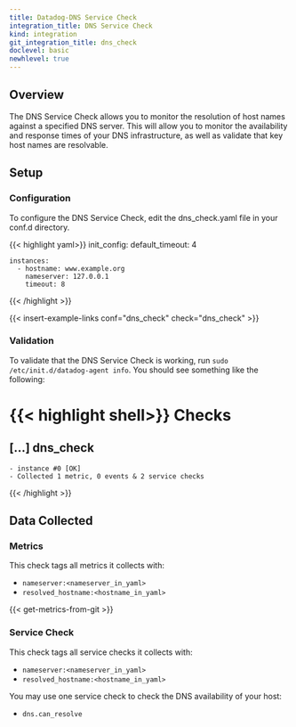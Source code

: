 ```yaml
---
title: Datadog-DNS Service Check
integration_title: DNS Service Check
kind: integration
git_integration_title: dns_check 
doclevel: basic
newhlevel: true
---
```


## Overview

The DNS Service Check allows you to monitor the resolution of host names against a specified DNS server. This will allow you to monitor the availability and response times of your DNS infrastructure, as well as validate that key host names are resolvable.

## Setup
### Configuration

To configure the DNS Service Check, edit the dns_check.yaml file in your conf.d directory.

{{< highlight yaml>}}
    init_config:
      default_timeout: 4

    instances:
      - hostname: www.example.org
        nameserver: 127.0.0.1
        timeout: 8
{{< /highlight >}}

{{< insert-example-links conf="dns_check" check="dns_check" >}}

### Validation

To validate that the DNS Service Check is working, run `sudo /etc/init.d/datadog-agent info`. You should see something like the following:

{{< highlight shell>}}
Checks
======

  [...]
  dns_check
  ---------
    - instance #0 [OK]
    - Collected 1 metric, 0 events & 2 service checks
{{< /highlight >}}

## Data Collected
### Metrics

This check tags all metrics it collects with:

  * `nameserver:<nameserver_in_yaml>`
  * `resolved_hostname:<hostname_in_yaml>`

{{< get-metrics-from-git >}}
  
### Service Check
This check tags all service checks it collects with:

  * `nameserver:<nameserver_in_yaml>`
  * `resolved_hostname:<hostname_in_yaml>`
  
You may use one service check to check the DNS availability of your host:

  * `dns.can_resolve`
